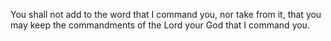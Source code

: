 You shall not add to the word that I command you, nor take from it, that you may keep the commandments of the Lord your God that I command you.
